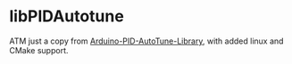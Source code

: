 # libPIDAutotune

ATM just a copy from [Arduino-PID-AutoTune-Library](https://github.com/br3ttb/Arduino-PID-AutoTune-Library), with added
linux and CMake support.